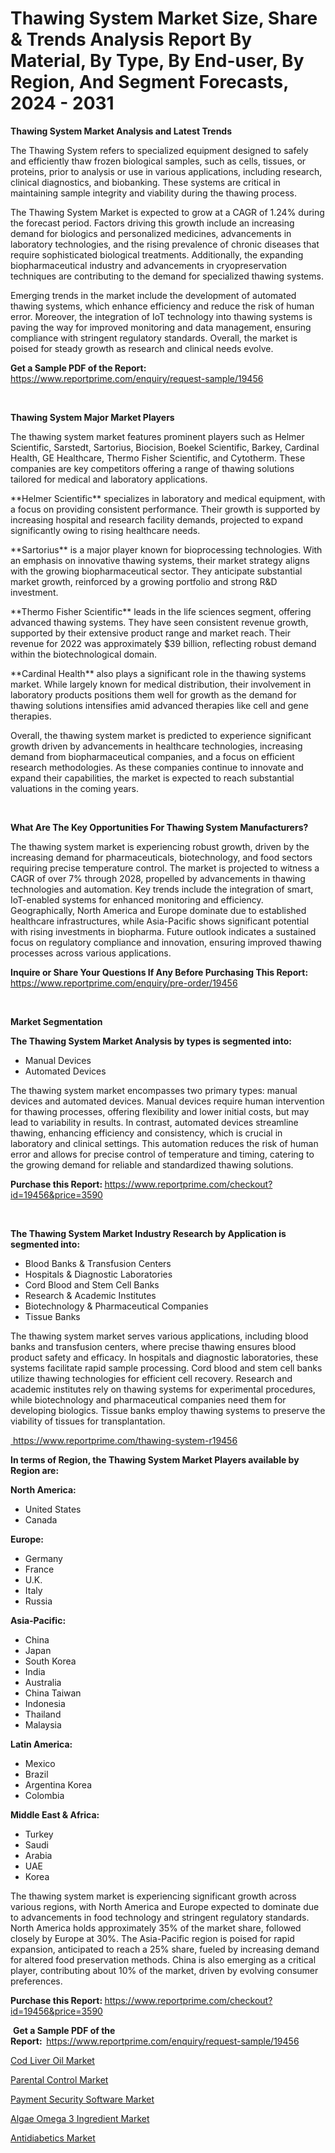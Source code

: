 <p><h1>Thawing System Market Size, Share & Trends Analysis Report By Material, By Type, By End-user, By Region, And Segment Forecasts, 2024 - 2031</h1></p><p><strong>Thawing System Market Analysis and Latest Trends</strong></p>
<p><p>The Thawing System refers to specialized equipment designed to safely and efficiently thaw frozen biological samples, such as cells, tissues, or proteins, prior to analysis or use in various applications, including research, clinical diagnostics, and biobanking. These systems are critical in maintaining sample integrity and viability during the thawing process.</p><p>The Thawing System Market is expected to grow at a CAGR of 1.24% during the forecast period. Factors driving this growth include an increasing demand for biologics and personalized medicines, advancements in laboratory technologies, and the rising prevalence of chronic diseases that require sophisticated biological treatments. Additionally, the expanding biopharmaceutical industry and advancements in cryopreservation techniques are contributing to the demand for specialized thawing systems.</p><p>Emerging trends in the market include the development of automated thawing systems, which enhance efficiency and reduce the risk of human error. Moreover, the integration of IoT technology into thawing systems is paving the way for improved monitoring and data management, ensuring compliance with stringent regulatory standards. Overall, the market is poised for steady growth as research and clinical needs evolve.</p></p>
<p><strong>Get a Sample PDF of the Report:&nbsp;</strong> <a href="https://www.reportprime.com/enquiry/request-sample/19456?utm_campaign=1197&utm_medium=2&utm_source=Github&utm_content=ia&utm_term=23112024&utm_id=thawing-system">https://www.reportprime.com/enquiry/request-sample/19456</a></p>
<p>&nbsp;</p>
<p><strong>Thawing System Major Market Players</strong></p>
<p><p>The thawing system market features prominent players such as Helmer Scientific, Sarstedt, Sartorius, Biocision, Boekel Scientific, Barkey, Cardinal Health, GE Healthcare, Thermo Fisher Scientific, and Cytotherm. These companies are key competitors offering a range of thawing solutions tailored for medical and laboratory applications.</p><p>**Helmer Scientific** specializes in laboratory and medical equipment, with a focus on providing consistent performance. Their growth is supported by increasing hospital and research facility demands, projected to expand significantly owing to rising healthcare needs.</p><p>**Sartorius** is a major player known for bioprocessing technologies. With an emphasis on innovative thawing systems, their market strategy aligns with the growing biopharmaceutical sector. They anticipate substantial market growth, reinforced by a growing portfolio and strong R&D investment.</p><p>**Thermo Fisher Scientific** leads in the life sciences segment, offering advanced thawing systems. They have seen consistent revenue growth, supported by their extensive product range and market reach. Their revenue for 2022 was approximately $39 billion, reflecting robust demand within the biotechnological domain.</p><p>**Cardinal Health** also plays a significant role in the thawing systems market. While largely known for medical distribution, their involvement in laboratory products positions them well for growth as the demand for thawing solutions intensifies amid advanced therapies like cell and gene therapies.</p><p>Overall, the thawing system market is predicted to experience significant growth driven by advancements in healthcare technologies, increasing demand from biopharmaceutical companies, and a focus on efficient research methodologies. As these companies continue to innovate and expand their capabilities, the market is expected to reach substantial valuations in the coming years.</p></p>
<p>&nbsp;</p>
<p><strong>What Are The Key Opportunities For Thawing System Manufacturers?</strong></p>
<p><p>The thawing system market is experiencing robust growth, driven by the increasing demand for pharmaceuticals, biotechnology, and food sectors requiring precise temperature control. The market is projected to witness a CAGR of over 7% through 2028, propelled by advancements in thawing technologies and automation. Key trends include the integration of smart, IoT-enabled systems for enhanced monitoring and efficiency. Geographically, North America and Europe dominate due to established healthcare infrastructures, while Asia-Pacific shows significant potential with rising investments in biopharma. Future outlook indicates a sustained focus on regulatory compliance and innovation, ensuring improved thawing processes across various applications.</p></p>
<p><strong>Inquire or Share Your Questions If Any Before Purchasing This Report:</strong> <a href="https://www.reportprime.com/enquiry/pre-order/19456?utm_campaign=1197&utm_medium=2&utm_source=Github&utm_content=ia&utm_term=23112024&utm_id=thawing-system">https://www.reportprime.com/enquiry/pre-order/19456</a></p>
<p>&nbsp;</p>
<p><strong>Market Segmentation</strong></p>
<p><strong>The Thawing System Market Analysis by types is segmented into:</strong></p>
<p><ul><li>Manual Devices</li><li>Automated Devices</li></ul></p>
<p><p>The thawing system market encompasses two primary types: manual devices and automated devices. Manual devices require human intervention for thawing processes, offering flexibility and lower initial costs, but may lead to variability in results. In contrast, automated devices streamline thawing, enhancing efficiency and consistency, which is crucial in laboratory and clinical settings. This automation reduces the risk of human error and allows for precise control of temperature and timing, catering to the growing demand for reliable and standardized thawing solutions.</p></p>
<p><strong>Purchase this Report:&nbsp;</strong><a href="https://www.reportprime.com/checkout?id=19456&price=3590&utm_campaign=1197&utm_medium=2&utm_source=Github&utm_content=ia&utm_term=23112024&utm_id=thawing-system">https://www.reportprime.com/checkout?id=19456&price=3590</a></p>
<p>&nbsp;</p>
<p><strong>The Thawing System Market Industry Research by Application is segmented into:</strong></p>
<p><ul><li>Blood Banks & Transfusion Centers</li><li>Hospitals & Diagnostic Laboratories</li><li>Cord Blood and Stem Cell Banks</li><li>Research & Academic Institutes</li><li>Biotechnology & Pharmaceutical Companies</li><li>Tissue Banks</li></ul></p>
<p><p>The thawing system market serves various applications, including blood banks and transfusion centers, where precise thawing ensures blood product safety and efficacy. In hospitals and diagnostic laboratories, these systems facilitate rapid sample processing. Cord blood and stem cell banks utilize thawing technologies for efficient cell recovery. Research and academic institutes rely on thawing systems for experimental procedures, while biotechnology and pharmaceutical companies need them for developing biologics. Tissue banks employ thawing systems to preserve the viability of tissues for transplantation.</p></p>
<p><a href="https://www.reportprime.com/thawing-system-r19456?utm_campaign=1197&utm_medium=2&utm_source=Github&utm_content=ia&utm_term=23112024&utm_id=thawing-system">&nbsp;https://www.reportprime.com/thawing-system-r19456</a></p>
<p><strong>In terms of Region, the Thawing System Market Players available by Region are:</strong></p>
<p>
    <p> <strong> North America: </strong>
        <ul>
            <li>United States</li>
            <li>Canada</li>
        </ul>
        </p> 
    <p> <strong> Europe: </strong>
        <ul>
            <li>Germany</li>
            <li>France</li>
            <li>U.K.</li>
            <li>Italy</li>
            <li>Russia</li>
        </ul>
        </p> 
    <p> <strong> Asia-Pacific: </strong>
        <ul>
            <li>China</li>
            <li>Japan</li>
            <li>South Korea</li>
            <li>India</li>
            <li>Australia</li>
            <li>China Taiwan</li>
            <li>Indonesia</li>
            <li>Thailand</li>
            <li>Malaysia</li>
        </ul>
        </p> 
    <p> <strong> Latin America: </strong>
        <ul>
            <li>Mexico</li>
            <li>Brazil</li>
            <li>Argentina Korea</li>
            <li>Colombia</li>
        </ul>
        </p> 
    <p> <strong> Middle East & Africa: </strong>
        <ul>
            <li>Turkey</li>
            <li>Saudi</li>
            <li>Arabia</li>
            <li>UAE</li>
            <li>Korea</li>
        </ul>
    </p>
    </p>
<p><p>The thawing system market is experiencing significant growth across various regions, with North America and Europe expected to dominate due to advancements in food technology and stringent regulatory standards. North America holds approximately 35% of the market share, followed closely by Europe at 30%. The Asia-Pacific region is poised for rapid expansion, anticipated to reach a 25% share, fueled by increasing demand for altered food preservation methods. China is also emerging as a critical player, contributing about 10% of the market, driven by evolving consumer preferences.</p></p>
<p><strong>Purchase this Report: </strong><a href="https://www.reportprime.com/checkout?id=19456&price=3590&utm_campaign=1197&utm_medium=2&utm_source=Github&utm_content=ia&utm_term=23112024&utm_id=thawing-system">https://www.reportprime.com/checkout?id=19456&price=3590</a></p>
<p>&nbsp;<strong>Get a Sample PDF of the Report:&nbsp;&nbsp;</strong><a href="https://www.reportprime.com/enquiry/request-sample/19456?utm_campaign=1197&utm_medium=2&utm_source=Github&utm_content=ia&utm_term=23112024&utm_id=thawing-system">https://www.reportprime.com/enquiry/request-sample/19456</a></p>
<p><strong></strong></p>
<p><p><a href="https://www.linkedin.com/pulse/decoding-cod-liver-oil-market-signals-growth-algorithms-ao9we?utm_campaign=1197&utm_medium=2&utm_source=Github&utm_content=ia&utm_term=23112024&utm_id=thawing-system">Cod Liver Oil Market</a></p><p><a href="https://issuu.com/reportprime-2/docs/parental-control-market-size-2030.p_bd6468d382a1af?utm_campaign=1197&utm_medium=2&utm_source=Github&utm_content=ia&utm_term=23112024&utm_id=thawing-system">Parental Control Market</a></p><p><a href="https://issuu.com/reportprime-2/docs/payment-security-software-market-si_41f3706d1462b0?utm_campaign=1197&utm_medium=2&utm_source=Github&utm_content=ia&utm_term=23112024&utm_id=thawing-system">Payment Security Software Market</a></p><p><a href="https://www.linkedin.com/pulse/growth-potential-algae-omega-3-ingredient-market-trend-lhqfe?utm_campaign=1197&utm_medium=2&utm_source=Github&utm_content=ia&utm_term=23112024&utm_id=thawing-system">Algae Omega 3 Ingredient Market</a></p><p><a href="https://www.linkedin.com/pulse/antidiabetics-market-overview-global-trends-future-prospects-t4joe?utm_campaign=1197&utm_medium=2&utm_source=Github&utm_content=ia&utm_term=23112024&utm_id=thawing-system">Antidiabetics Market</a></p></p>